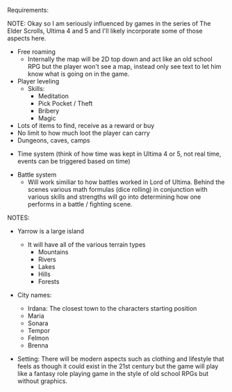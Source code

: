 Requirements:

NOTE: Okay so I am seriously influenced by games in the series of The Elder Scrolls, Ultima 4 and 5
and I'll likely incorporate some of those aspects here.

- Free roaming
	- Internally the map will be 2D top down and act like an old school RPG but the player won't see a map, instead only see text to let him know what is going on in the game.
- Player leveling
	- Skills:
		- Meditation
		- Pick Pocket / Theft
		- Bribery
		- Magic
- Lots of items to find, receive as a reward or buy
- No limit to how much loot the player can carry
- Dungeons, caves, camps
* Time system (think of how time was kept in Ultima 4 or 5, not real time, events can be triggered based on time)
- Battle system
	- Will work similiar to how battles worked in Lord of Ultima. Behind the scenes various math formulas (dice rolling) in conjunction with various skills and strengths will go into determining how one performs in a battle / fighting scene. 

NOTES:

- Yarrow is a large island
	- It will have all of the various terrain types
		- Mountains
		- Rivers
		- Lakes
		- Hills
		- Forests

- City names:
	- Irdana: The closest town to the characters starting position
	- Maria
	- Sonara
	- Tempor
	- Felmon
	- Brenna
	
- Setting: There will be modern aspects such as clothing and lifestyle that feels as though it could exist in the 21st century but the game will play like a fantasy role playing game in the style of old school RPGs but without graphics. 


